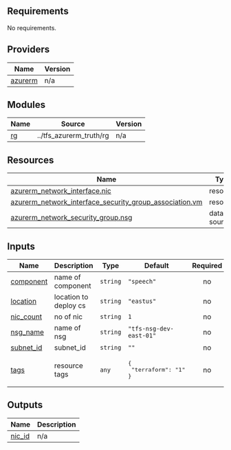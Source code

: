 <!-- BEGIN_TF_DOCS -->
## Requirements

No requirements.

## Providers

| Name | Version |
|------|---------|
| <a name="provider_azurerm"></a> [azurerm](#provider\_azurerm) | n/a |

## Modules

| Name | Source | Version |
|------|--------|---------|
| <a name="module_rg"></a> [rg](#module\_rg) | ../tfs_azurerm_truth/rg | n/a |

## Resources

| Name | Type |
|------|------|
| [azurerm_network_interface.nic](https://registry.terraform.io/providers/hashicorp/azurerm/latest/docs/resources/network_interface) | resource |
| [azurerm_network_interface_security_group_association.vm](https://registry.terraform.io/providers/hashicorp/azurerm/latest/docs/resources/network_interface_security_group_association) | resource |
| [azurerm_network_security_group.nsg](https://registry.terraform.io/providers/hashicorp/azurerm/latest/docs/data-sources/network_security_group) | data source |

## Inputs

| Name | Description | Type | Default | Required |
|------|-------------|------|---------|:--------:|
| <a name="input_component"></a> [component](#input\_component) | name of component | `string` | `"speech"` | no |
| <a name="input_location"></a> [location](#input\_location) | location to deploy cs | `string` | `"eastus"` | no |
| <a name="input_nic_count"></a> [nic\_count](#input\_nic\_count) | no of nic | `string` | `1` | no |
| <a name="input_nsg_name"></a> [nsg\_name](#input\_nsg\_name) | name of nsg | `string` | `"tfs-nsg-dev-east-01"` | no |
| <a name="input_subnet_id"></a> [subnet\_id](#input\_subnet\_id) | subnet\_id | `string` | `""` | no |
| <a name="input_tags"></a> [tags](#input\_tags) | resource tags | `any` | <pre>{<br>  "terraform": "1"<br>}</pre> | no |

## Outputs

| Name | Description |
|------|-------------|
| <a name="output_nic_id"></a> [nic\_id](#output\_nic\_id) | n/a |
<!-- END_TF_DOCS -->